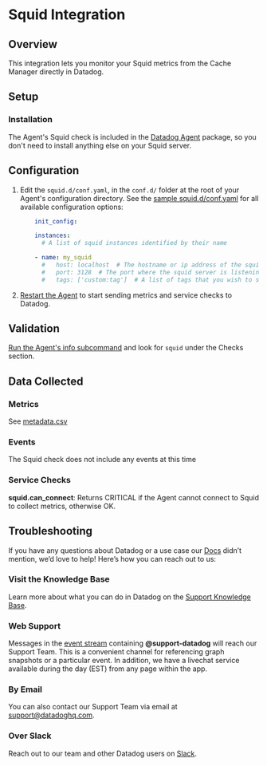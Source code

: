 # Squid Integration

## Overview

This integration lets you monitor your Squid metrics from the Cache Manager directly in Datadog.

## Setup

### Installation

The Agent's Squid check is included in the [Datadog Agent][1] package, so you don't need to install anything else on your Squid server.

## Configuration

1. Edit the `squid.d/conf.yaml`, in the `conf.d/` folder at the root of your Agent's configuration directory.
	See the [sample squid.d/conf.yaml][2] for all available configuration options:

    ```yaml
	    init_config:

	    instances:
	      # A list of squid instances identified by their name

      	- name: my_squid
	      #   host: localhost  # The hostname or ip address of the squid server. Default to 'localhost'
	      #   port: 3128  # The port where the squid server is listening. Default to 3128
	      #   tags: ['custom:tag']  # A list of tags that you wish to send with your squid metrics
    ```

2. [Restart the Agent][10] to start sending metrics and service checks to Datadog.

## Validation

[Run the Agent's info subcommand][3] and look for `squid` under the Checks section.

## Data Collected

### Metrics

See [metadata.csv][4]

### Events

The Squid check does not include any events at this time

### Service Checks

**squid.can_connect**:
Returns CRITICAL if the Agent cannot connect to Squid to collect metrics, otherwise OK.

## Troubleshooting

If you have any questions about Datadog or a use case our [Docs][5] didn’t mention, we’d love to help! Here’s how you can reach out to us:

### Visit the Knowledge Base

Learn more about what you can do in Datadog on the [Support Knowledge Base][6].

### Web Support

Messages in the [event stream][7] containing **@support-datadog** will reach our Support Team. This is a convenient channel for referencing graph snapshots or a particular event. In addition, we have a livechat service available during the day (EST) from any page within the app.

### By Email

You can also contact our Support Team via email at [support@datadoghq.com][8].

### Over Slack

Reach out to our team and other Datadog users on [Slack][9].


[1]: https://app.datadoghq.com/account/settings#agent
[2]: https://github.com/DataDog/integrations-core/blob/master/squid/datadog_checks/squid/data/conf.yaml.example
[3]: https://docs.datadoghq.com/agent/faq/agent-commands/#agent-status-and-information
[4]: https://github.com/DataDog/integrations-core/blob/master/squid/metadata.csv
[5]: https://docs.datadoghq.com/
[6]: https://datadog.zendesk.com/agent/
[7]: https://app.datadoghq.com/event/stream
[8]: mailto:support@datadoghq.com
[9]: https://chat.datadoghq.com/
[10]: https://docs.datadoghq.com/agent/faq/agent-commands/#start-stop-restart-the-agent
